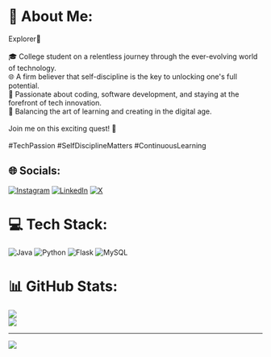 # 💫 About Me:
Explorer🚀<br><br>🎓 College student on a relentless journey through the ever-evolving world of technology. <br>🌐 A firm believer that self-discipline is the key to unlocking one's full potential. <br>💪 Passionate about coding, software development, and staying at the forefront of tech innovation.<br> 🚀 Balancing the art of learning and creating in the digital age.<br><br>Join me on this exciting quest! 🌟 <br><br>#TechPassion #SelfDisciplineMatters #ContinuousLearning


## 🌐 Socials:
[![Instagram](https://img.shields.io/badge/Instagram-%23E4405F.svg?logo=Instagram&logoColor=white)](https://instagram.com/9agan) [![LinkedIn](https://img.shields.io/badge/LinkedIn-%230077B5.svg?logo=linkedin&logoColor=white)](https://linkedin.com/in/gaganchauhan) [![X](https://img.shields.io/badge/X-black.svg?logo=X&logoColor=white)](https://x.com/chauhan702) 

# 💻 Tech Stack:
![Java](https://img.shields.io/badge/java-%23ED8B00.svg?style=for-the-badge&logo=openjdk&logoColor=white) ![Python](https://img.shields.io/badge/python-3670A0?style=for-the-badge&logo=python&logoColor=ffdd54) ![Flask](https://img.shields.io/badge/flask-%23000.svg?style=for-the-badge&logo=flask&logoColor=white) ![MySQL](https://img.shields.io/badge/mysql-4479A1.svg?style=for-the-badge&logo=mysql&logoColor=white)
# 📊 GitHub Stats:
![](https://github-readme-streak-stats.herokuapp.com/?user=gaggz1&theme=swift&hide_border=false)<br/>
![](https://github-readme-stats.vercel.app/api/top-langs/?username=gaggz1&theme=swift&hide_border=false&include_all_commits=true&count_private=true&layout=compact)

---

[![](https://visitcount.itsvg.in/api?id=gaggz1&icon=0&color=12)](https://visitcount.itsvg.in)



<!-- Proudly created with GPRM ( https://gprm.itsvg.in ) -->
